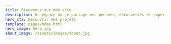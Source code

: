 ```yaml
---
title: Bienvenue sur mon site
description: Un espace où je partage mes pensées, découvertes et expériences
hero_cta: Découvrir mes projets
template: pages/home.html
hero_image: hero.jpg
about_image: /assets/images/about.jpg
---
```

